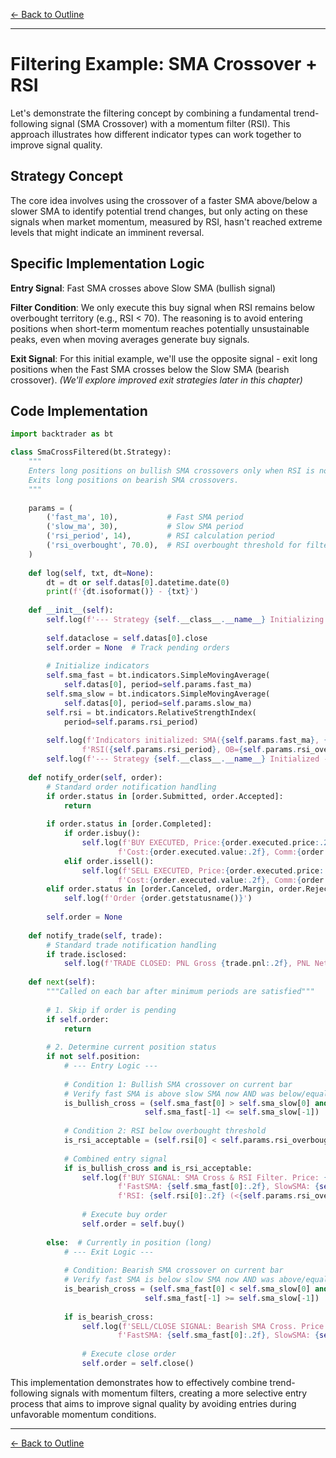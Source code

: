 [← Back to Outline](../outline.md)

---

# Filtering Example: SMA Crossover + RSI

Let's demonstrate the filtering concept by combining a fundamental trend-following signal (SMA Crossover) with a momentum filter (RSI). This approach illustrates how different indicator types can work together to improve signal quality.

## Strategy Concept

The core idea involves using the crossover of a faster SMA above/below a slower SMA to identify potential trend changes, but only acting on these signals when market momentum, measured by RSI, hasn't reached extreme levels that might indicate an imminent reversal.

## Specific Implementation Logic

**Entry Signal**: Fast SMA crosses above Slow SMA (bullish signal)

**Filter Condition**: We only execute this buy signal when RSI remains below overbought territory (e.g., RSI < 70). The reasoning is to avoid entering positions when short-term momentum reaches potentially unsustainable peaks, even when moving averages generate buy signals.

**Exit Signal**: For this initial example, we'll use the opposite signal - exit long positions when the Fast SMA crosses below the Slow SMA (bearish crossover). *(We'll explore improved exit strategies later in this chapter)*

## Code Implementation

```python
import backtrader as bt

class SmaCrossFiltered(bt.Strategy):
    """
    Enters long positions on bullish SMA crossovers only when RSI is not overbought.
    Exits long positions on bearish SMA crossovers.
    """
    
    params = (
        ('fast_ma', 10),           # Fast SMA period
        ('slow_ma', 30),           # Slow SMA period  
        ('rsi_period', 14),        # RSI calculation period
        ('rsi_overbought', 70.0),  # RSI overbought threshold for filtering
    )
    
    def log(self, txt, dt=None):
        dt = dt or self.datas[0].datetime.date(0)
        print(f'{dt.isoformat()} - {txt}')
    
    def __init__(self):
        self.log(f'--- Strategy {self.__class__.__name__} Initializing ---')
        
        self.dataclose = self.datas[0].close
        self.order = None  # Track pending orders
        
        # Initialize indicators
        self.sma_fast = bt.indicators.SimpleMovingAverage(
            self.datas[0], period=self.params.fast_ma)
        self.sma_slow = bt.indicators.SimpleMovingAverage(
            self.datas[0], period=self.params.slow_ma)
        self.rsi = bt.indicators.RelativeStrengthIndex(
            period=self.params.rsi_period)
        
        self.log(f'Indicators initialized: SMA({self.params.fast_ma}, {self.params.slow_ma}), '
                f'RSI({self.params.rsi_period}, OB={self.params.rsi_overbought})')
        self.log(f'--- Strategy {self.__class__.__name__} Initialized ---')
    
    def notify_order(self, order):
        # Standard order notification handling
        if order.status in [order.Submitted, order.Accepted]: 
            return
        
        if order.status in [order.Completed]:
            if order.isbuy(): 
                self.log(f'BUY EXECUTED, Price:{order.executed.price:.2f}, '
                        f'Cost:{order.executed.value:.2f}, Comm:{order.executed.comm:.2f}')
            elif order.issell(): 
                self.log(f'SELL EXECUTED, Price:{order.executed.price:.2f}, '
                        f'Cost:{order.executed.value:.2f}, Comm:{order.executed.comm:.2f}')
        elif order.status in [order.Canceled, order.Margin, order.Rejected]: 
            self.log(f'Order {order.getstatusname()}')
        
        self.order = None
    
    def notify_trade(self, trade):
        # Standard trade notification handling
        if trade.isclosed: 
            self.log(f'TRADE CLOSED: PNL Gross {trade.pnl:.2f}, PNL Net {trade.pnlcomm:.2f}')
    
    def next(self):
        """Called on each bar after minimum periods are satisfied"""
        
        # 1. Skip if order is pending
        if self.order:
            return
        
        # 2. Determine current position status
        if not self.position:
            # --- Entry Logic ---
            
            # Condition 1: Bullish SMA crossover on current bar
            # Verify fast SMA is above slow SMA now AND was below/equal previously
            is_bullish_cross = (self.sma_fast[0] > self.sma_slow[0] and
                              self.sma_fast[-1] <= self.sma_slow[-1])
            
            # Condition 2: RSI below overbought threshold
            is_rsi_acceptable = (self.rsi[0] < self.params.rsi_overbought)
            
            # Combined entry signal
            if is_bullish_cross and is_rsi_acceptable:
                self.log(f'BUY SIGNAL: SMA Cross & RSI Filter. Price: {self.dataclose[0]:.2f}, '
                        f'FastSMA: {self.sma_fast[0]:.2f}, SlowSMA: {self.sma_slow[0]:.2f}, '
                        f'RSI: {self.rsi[0]:.2f} (<{self.params.rsi_overbought})')
                
                # Execute buy order
                self.order = self.buy()
            
        else:  # Currently in position (long)
            # --- Exit Logic ---
            
            # Condition: Bearish SMA crossover on current bar
            # Verify fast SMA is below slow SMA now AND was above/equal previously
            is_bearish_cross = (self.sma_fast[0] < self.sma_slow[0] and
                              self.sma_fast[-1] >= self.sma_slow[-1])
            
            if is_bearish_cross:
                self.log(f'SELL/CLOSE SIGNAL: Bearish SMA Cross. Price: {self.dataclose[0]:.2f}, '
                        f'FastSMA: {self.sma_fast[0]:.2f}, SlowSMA: {self.sma_slow[0]:.2f}')
                
                # Execute close order
                self.order = self.close()
```

This implementation demonstrates how to effectively combine trend-following signals with momentum filters, creating a more selective entry process that aims to improve signal quality by avoiding entries during unfavorable momentum conditions.


---

[← Back to Outline](../outline.md)